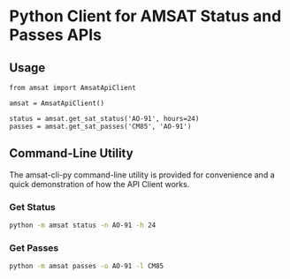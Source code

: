 # Python Client for AMSAT Status and Passes APIs

## Usage

```
from amsat import AmsatApiClient

amsat = AmsatApiClient()

status = amsat.get_sat_status('AO-91', hours=24)
passes = amsat.get_sat_passes('CM85', 'AO-91')
```

## Command-Line Utility
The amsat-cli-py command-line utility is provided for convenience and a quick demonstration of how the API Client works.

### Get Status
```bash
python -m amsat status -n AO-91 -h 24
```

### Get Passes
```bash
python -m amsat passes -o AO-91 -l CM85
```
